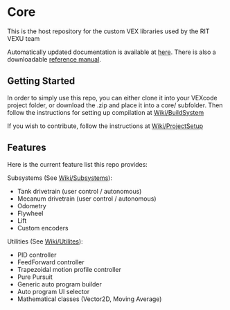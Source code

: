# Core
This is the host repository for the custom VEX libraries used by the RIT VEXU team

Automatically updated documentation is available at [here](https://rit-vex-u.github.io/Core/).
There is also a downloadable [reference manual](https://rit-vex-u.github.io/Core/refman.pdf).

## Getting Started
In order to simply use this repo, you can either clone it into your VEXcode project folder, or download the .zip and place it into a core/ subfolder. Then follow the instructions for setting up compilation at [Wiki/BuildSystem](https://github.com/RIT-VEX-U/Core/wiki/1-%7C-Project-Setup#build-system)

If you wish to contribute, follow the instructions at [Wiki/ProjectSetup](https://github.com/RIT-VEX-U/Core/wiki/1-%7C-Project-Setup)

## Features
Here is the current feature list this repo provides:

Subsystems (See [Wiki/Subsystems](https://github.com/RIT-VEX-U/Core/wiki/2-%7C-Subsystems)):  
- Tank drivetrain (user control / autonomous)
- Mecanum drivetrain (user control / autonomous)
- Odometry
- Flywheel
- Lift
- Custom encoders

Utilities (See [Wiki/Utilites](https://github.com/RIT-VEX-U/Core/wiki/3-%7C-Utilites)):  
- PID controller
- FeedForward controller
- Trapezoidal motion profile controller
- Pure Pursuit
- Generic auto program builder
- Auto program UI selector
- Mathematical classes (Vector2D, Moving Average)

